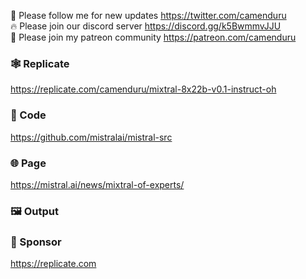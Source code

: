 🐣 Please follow me for new updates https://twitter.com/camenduru <br />
🔥 Please join our discord server https://discord.gg/k5BwmmvJJU <br />
🥳 Please join my patreon community https://patreon.com/camenduru <br />

### 🕸 Replicate  
https://replicate.com/camenduru/mixtral-8x22b-v0.1-instruct-oh

### 🧬 Code
https://github.com/mistralai/mistral-src

### 🌐 Page
https://mistral.ai/news/mixtral-of-experts/

### 🖼 Output

### 🏢 Sponsor
https://replicate.com
